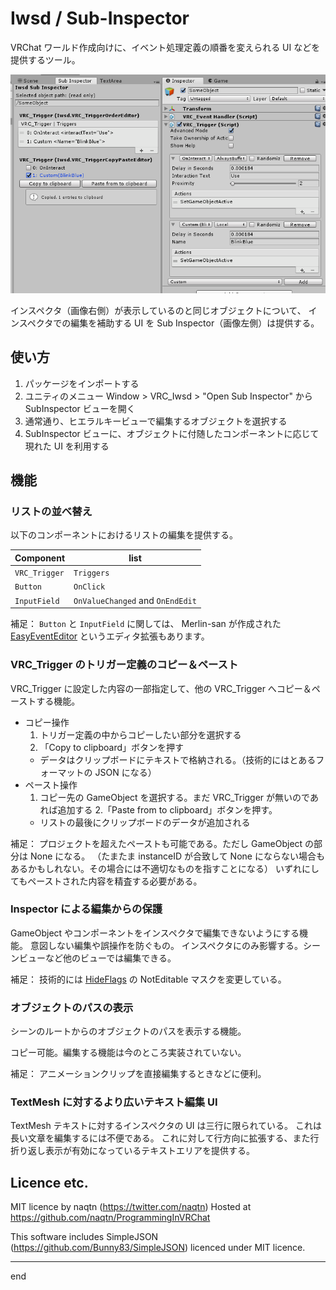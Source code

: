 # Iwsd / Sub-Inspector

VRChat ワールド作成向けに、イベント処理定義の順番を変えられる UI などを提供するツール。

![SubInspectorUI](doc/sub-inspector.PNG)

インスペクタ（画像右側）が表示しているのと同じオブジェクトについて、
インスペクタでの編集を補助する UI を Sub Inspector（画像左側）は提供する。


## 使い方
1. パッケージをインポートする
2. ユニティのメニュー Window > VRC_Iwsd > "Open Sub Inspector" から SubInspector ビューを開く
3. 通常通り、ヒエラルキービューで編集するオブジェクトを選択する
4. SubInspector ビューに、オブジェクトに付随したコンポーネントに応じて現れた UI を利用する


## 機能

### リストの並べ替え

以下のコンポーネントにおけるリストの編集を提供する。 

| Component     | list                             |
|---------------|----------------------------------|
| `VRC_Trigger` | `Triggers`                       |
| `Button`      | `OnClick`                        |
| `InputField`  | `OnValueChanged` and `OnEndEdit` |


補足：
`Button` と `InputField` に関しては、
Merlin-san が作成された  [EasyEventEditor](https://github.com/Merlin-san/EasyEventEditor)
というエディタ拡張もあります。


### VRC_Trigger のトリガー定義のコピー＆ペースト

VRC_Trigger に設定した内容の一部指定して、他の VRC_Trigger へコピー＆ペーストする機能。

- コピー操作
    1. トリガー定義の中からコピーしたい部分を選択する
    2. 「Copy to clipboard」ボタンを押す
    - データはクリップボードにテキストで格納される。（技術的にはとあるフォーマットの JSON になる）
- ペースト操作
    1. コピー先の GameObject を選択する。まだ VRC_Trigger が無いのであれば追加する
    2.「Paste from to clipboard」ボタンを押す。
    - リストの最後にクリップボードのデータが追加される

補足：
プロジェクトを超えたペーストも可能である。ただし GameObject の部分は None になる。
（たまたま instanceID が合致して None にならない場合もあるかもしれない。その場合には不適切なものを指すことになる）
いずれにしてもペーストされた内容を精査する必要がある。


### Inspector による編集からの保護

GameObject やコンポーネントをインスペクタで編集できないようにする機能。
意図しない編集や誤操作を防ぐもの。
インスペクタにのみ影響する。シーンビューなど他のビューでは編集できる。

補足：
技術的には [HideFlags](https://docs.unity3d.com/ScriptReference/HideFlags.html) の NotEditable マスクを変更している。


### オブジェクトのパスの表示

シーンのルートからのオブジェクトのパスを表示する機能。

コピー可能。編集する機能は今のところ実装されていない。

補足：
アニメーションクリップを直接編集するときなどに便利。


### TextMesh に対するより広いテキスト編集 UI

TextMesh テキストに対するインスペクタの UI は三行に限られている。
これは長い文章を編集するには不便である。
これに対して行方向に拡張する、また行折り返し表示が有効になっているテキストエリアを提供する。


## Licence etc.

MIT licence
by naqtn (https://twitter.com/naqtn)
Hosted at https://github.com/naqtn/ProgrammingInVRChat

This software includes SimpleJSON (https://github.com/Bunny83/SimpleJSON) licenced under MIT licence.

---
end
